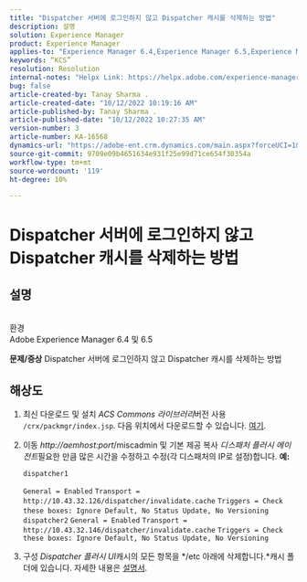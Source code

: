 ```yaml
---
title: "Dispatcher 서버에 로그인하지 않고 Dispatcher 캐시를 삭제하는 방법"
description: 설명
solution: Experience Manager
product: Experience Manager
applies-to: "Experience Manager 6.4,Experience Manager 6.5,Experience Manager"
keywords: “KCS”
resolution: Resolution
internal-notes: "Helpx Link: https://helpx.adobe.com/experience-manager/kb/How-to-delete-the-dispatcher-cache-without-logging-into-the-Dispatchers-AEM.html"
bug: false
article-created-by: Tanay Sharma .
article-created-date: "10/12/2022 10:19:16 AM"
article-published-by: Tanay Sharma .
article-published-date: "10/12/2022 10:27:35 AM"
version-number: 3
article-number: KA-16568
dynamics-url: "https://adobe-ent.crm.dynamics.com/main.aspx?forceUCI=1&pagetype=entityrecord&etn=knowledgearticle&id=b155b452-174a-ed11-bba2-0022480868ff"
source-git-commit: 9709e09b4651634e931f25e99d71ce654f30354a
workflow-type: tm+mt
source-wordcount: '119'
ht-degree: 10%

---
```


# Dispatcher 서버에 로그인하지 않고 Dispatcher 캐시를 삭제하는 방법

## 설명

<br>환경<br>
Adobe Experience Manager 6.4 및 6.5


<b>문제/증상</b>
Dispatcher 서버에 로그인하지 않고 Dispatcher 캐시를 삭제하는 방법


## 해상도


1. 최신 다운로드 및 설치 *ACS Commons 라이브러리*&#x200B;버전 사용 `/crx/packmgr/index.jsp`. 다음 위치에서 다운로드할 수 있습니다. [여기](https://github.com/Adobe-Consulting-Services/acs-aem-commons/releases).
2. 이동 *http://aemhost:port*/miscadmin 및 기본 제공 복사 *디스패처 플러시 에이전트*필요한 만큼 많은 시간을 수정하고 수정(각 디스패처의 IP로 설정)합니다.
   <b>예:</b>



   ```
   dispatcher1
   ```


   `General = Enabled`
   `Transport = http://10.43.32.126/dispatcher/invalidate.cache`
   `Triggers = Check these boxes: Ignore Default, No Status Update, No Versioning`
   ` `
   `dispatcher2`
   `General = Enabled`
   `Transport = http://10.43.32.146/dispatcher/invalidate.cache`
   `Triggers = Check these boxes: Ignore Default, No Status Update, No Versioning`
3. 구성 *Dispatcher 플러시 UI*&#x200B;캐시의 모든 항목을 */etc 아래에 삭제합니다.*캐시 폴더에 있습니다. 자세한 내용은 [설명서](https://adobe-consulting-services.github.io/acs-aem-commons/features/dispatcher-flush-ui/index.html).

